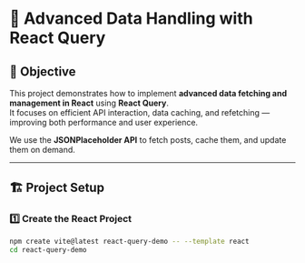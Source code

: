 # 🧠 Advanced Data Handling with React Query

## 🎯 Objective
This project demonstrates how to implement **advanced data fetching and management in React** using **React Query**.  
It focuses on efficient API interaction, data caching, and refetching — improving both performance and user experience.

We use the **JSONPlaceholder API** to fetch posts, cache them, and update them on demand.

---

## 🏗️ Project Setup

### 1️⃣ Create the React Project
```bash
npm create vite@latest react-query-demo -- --template react
cd react-query-demo
